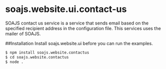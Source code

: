 # soajs.website.ui.contact-us

SOAJS contact us service is a service that sends email based on the specified recipient address in the configuration file.
This services uses the mailer of SOAJS.

##Installation
Install soajs.website.ui before you can run the examples.

```sh
$ npm install soajs.website.contactus
$ cd soajs.website.contactus
$ node .
```